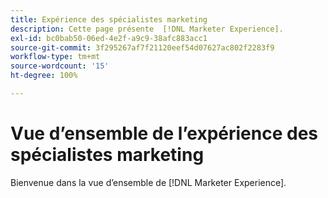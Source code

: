 ```yaml
---
title: Expérience des spécialistes marketing
description: Cette page présente  [!DNL Marketer Experience].
exl-id: bc0bab50-06ed-4e2f-a9c9-38afc883acc1
source-git-commit: 3f295267af7f21120eef54d07627ac802f2283f9
workflow-type: tm+mt
source-wordcount: '15'
ht-degree: 100%

---
```


# Vue d’ensemble de l’expérience des spécialistes marketing

Bienvenue dans la vue d’ensemble de [!DNL Marketer Experience].

